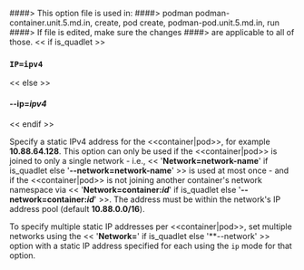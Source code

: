####> This option file is used in:
####>   podman podman-container.unit.5.md.in, create, pod create, podman-pod.unit.5.md.in, run
####> If file is edited, make sure the changes
####> are applicable to all of those.
<< if is_quadlet >>
### `IP=ipv4`
<< else >>
#### **--ip**=*ipv4*
<< endif >>

Specify a static IPv4 address for the <<container|pod>>, for example **10.88.64.128**.
This option can only be used if the <<container|pod>> is joined to only a single network - i.e.,
<< '**Network=network-name**' if is_quadlet else '**--network=network-name**' >> is used at most once -
and if the <<container|pod>> is not joining another container's network namespace via
<< '**Network=container:_id_**' if is_quadlet else '**--network=container:_id_**' >>.
The address must be within the network's IP address pool (default **10.88.0.0/16**).

To specify multiple static IP addresses per <<container|pod>>, set multiple networks using
the << '**Network=**' if is_quadlet else '**--network' >> option with a static IP address
specified for each using the `ip` mode for that option.
